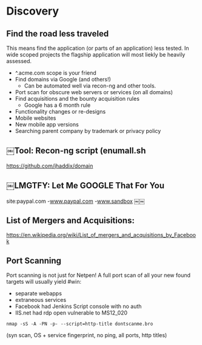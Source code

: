 # Discovery

## Find the road less traveled

This means find the application (or parts of an application) less tested. In wide scoped projects the flagship application will most liekly be heavily assessed. 

- ^.acme.com scope is your friend
- Find domains via Google (and others!)
  - Can be automated well via recon-ng and other tools.
- Port scan for obscure web servers or services (on all domains)
- Find acquisitions and the bounty acquisition rules
  - Google has a 6 month rule
- Functionality changes or re-designs
- Mobile websites
- New mobile app versions
- Searching parent company by trademark or privacy policy

## ￼Tool: Recon-ng script (enumall.sh
https://github.com/jhaddix/domain

## ￼LMGTFY: Let Me GOOGLE That For You
site:paypal.com -www.paypal.com -www.sandbox
￼￼
## List of Mergers and Acquisitions:
https://en.wikipedia.org/wiki/List_of_mergers_and_acquisitions_by_Facebook

## Port Scanning
Port scanning is not just for Netpen! A full port scan of all your new found targets will usually yield #win:

- separate webapps
- extraneous services
- Facebook had Jenkins Script console with no auth
- IIS.net had rdp open vulnerable to MS12_020

``nmap -sS -A -PN -p- --script=http-title dontscanme.bro``

(syn scan, OS + service fingerprint, no ping, all ports, http titles)
